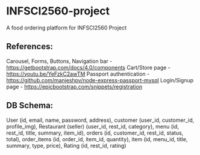 # INFSCI2560-project
A food ordering platform for INFSCI2560 Project


## References:

Carousel, Forms, Buttons, Navigation bar - https://getbootstrap.com/docs/4.0/components
Cart/Store page - https://youtu.be/YeFzkC2awTM
Passport authentication - https://github.com/manjeshpv/node-express-passport-mysql
Login/Signup page - https://epicbootstrap.com/snippets/registration

## DB Schema:

User (id, email, name, password, address),
customer (user_id, customer_id, profile_img), 
Restaurant (seller) (user_id, rest_id, category), 
menu (id, rest_id, title, summary, item_id),
orders (id, customer_id, rest_id, status, total), 
order_items (id, order_id, item_id, quantity),
item (id, menu_id, title, summary, type, price),
Rating (id, rest_id, rating)
